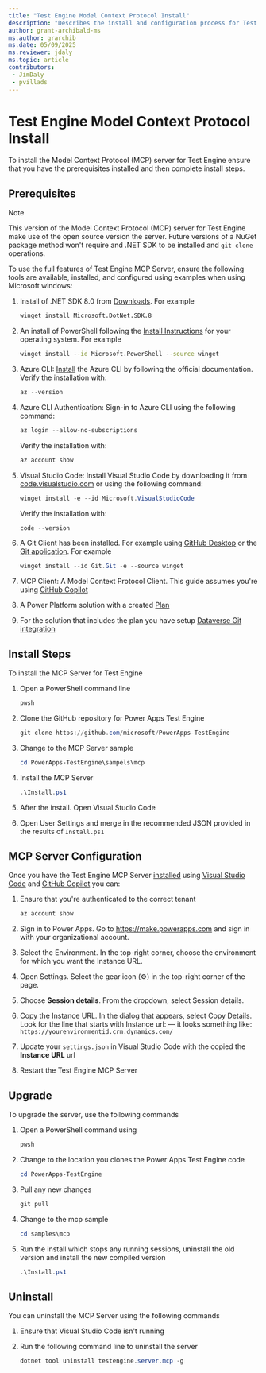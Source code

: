 ```yaml
---
title: "Test Engine Model Context Protocol Install"
description: "Describes the install and configuration process for Test Engine Model Context Protocol server Setup"
author: grant-archibald-ms
ms.author: grarchib
ms.date: 05/09/2025
ms.reviewer: jdaly
ms.topic: article
contributors:
 - JimDaly
 - pvillads
---
```


# Test Engine Model Context Protocol Install

To install the Model Context Protocol (MCP) server for Test Engine ensure that you have the prerequisites installed and then complete install steps.

## Prerequisites

>[!NOTE]
> This version of the Model Context Protocol (MCP) server for Test Engine make use of the open source version the server. Future versions of a NuGet package method won't require and .NET SDK to be installed and `git clone` operations.

To use the full features of Test Engine MCP Server, ensure the following tools are available, installed, and configured using examples when using Microsoft windows:

1. Install of .NET SDK 8.0 from [Downloads](https://dotnet.microsoft.com/download/dotnet/8.0). For example

   ```cmd
   winget install Microsoft.DotNet.SDK.8
   ```

1. An install of PowerShell following the [Install Instructions](/powershell/scripting/install/installing-powershell) for your operating system. For example 

   ```cmd
   winget install --id Microsoft.PowerShell --source winget
   ```

1. Azure CLI: [Install](/cli/azure/install-azure-cli) the Azure CLI by following the official documentation. Verify the installation with:

   ```powershell
   az --version
   ```

1. Azure CLI Authentication: Sign-in to Azure CLI using the following command:

   ```powershell
   az login --allow-no-subscriptions
   ```

   Verify the installation with:

   ```powershell
   az account show
   ```

1. Visual Studio Code: Install Visual Studio Code by downloading it from [code.visualstudio.com](https://code.visualstudio.com/docs/setup/setup-overview) or using the following command:

   ```powershell
   winget install -e --id Microsoft.VisualStudioCode
   ```

      Verify the installation with:

   ```powershell
   code --version
   ```

1. A Git Client has been installed. For example using [GitHub Desktop](https://desktop.github.com/download/) or the [Git application](https://git-scm.com/book/en/v2/Getting-Started-Installing-Git). For example

   ```powershell
   winget install --id Git.Git -e --source winget
   ```

1. MCP Client: A Model Context Protocol Client. This guide assumes you're using [GitHub Copilot](https://github.com/features/copilot)
1. A Power Platform solution with a created [Plan](/power-apps/maker/plan-designer/plan-designer)
1. For the solution that includes the plan you have setup [Dataverse Git integration](../../alm/git-integration/connecting-to-git.md)

## Install Steps

To install the MCP Server for Test Engine

1. Open a PowerShell command line

   ```cmd
   pwsh
   ```

1. Clone the GitHub repository for Power Apps Test Engine

   ```powershell
   git clone https://github.com/microsoft/PowerApps-TestEngine
   ```

1. Change to the MCP Server sample

   ```powershell
   cd PowerApps-TestEngine\sampels\mcp
   ```

1. Install the MCP Server

   ```powershell
   .\Install.ps1
   ```

1. After the install. Open Visual Studio Code
1. Open User Settings and merge in the recommended JSON provided in the results of `Install.ps1`


## MCP Server Configuration

Once you have the Test Engine MCP Server [installed](./install.md) using [Visual Studio Code](https://code.visualstudio.com) and [GitHub Copilot](https://github.com/features/copilot) you can:

1. Ensure that you're authenticated to the correct tenant

   ```powershell
   az account show
   ```

1. Sign in to Power Apps. Go to https://make.powerapps.com and sign in with your organizational account.
1. Select the Environment. In the top-right corner, choose the environment for which you want the Instance URL.
1. Open Settings. Select the gear icon (⚙️) in the top-right corner of the page.
1. Choose **Session details**. From the dropdown, select Session details.
1. Copy the Instance URL. In the dialog that appears, select Copy Details. Look for the line that starts with Instance url: — it looks something like: `https://yourenvironmentid.crm.dynamics.com/`
1. Update your `settings.json` in Visual Studio Code with the copied the **Instance URL** url
1. Restart the Test Engine MCP Server

## Upgrade

To upgrade the server, use the following commands

1. Open a PowerShell command using

   ```powershell
   pwsh
   ```

1. Change to the location you clones the Power Apps Test Engine code

   ```powershell
   cd PowerApps-TestEngine
   ```

1. Pull any new changes

   ```powershell
   git pull
   ```

1. Change to the mcp sample

   ```powershell
   cd samples\mcp
   ```

1. Run the install which stops any running sessions, uninstall the old version and install the new compiled version

   ```powershell
   .\Install.ps1
   ```

## Uninstall

You can uninstall the MCP Server using the following commands

1. Ensure that Visual Studio Code isn't running
1. Run the following command line to uninstall the server

   ```powershell
   dotnet tool uninstall testengine.server.mcp -g
   ```
